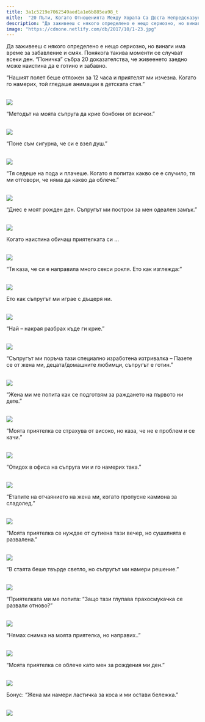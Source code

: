 ```yaml
---
title: 3a1c5219e7062549aed1a1e6b885ea98_t
mitle:  "20 Пъти, Когато Отношенията Между Хората Са Доста Непредсказуеми!"
description: "Да заживееш с някого определено е нещо сериозно, но винаги има време за забавление и смях. Понякога такива моменти се случват всеки ден. &qout;Поничка&qout; събра 20 доказателс"
image: "https://cdnone.netlify.com/db/2017/10/1-23.jpg"
---
```


 <p>Да заживееш с някого определено е нещо сериозно, но винаги има време за забавление и смях. Понякога такива моменти се случват всеки ден. “Поничка” събра 20 доказателства, че живеенето заедно може наистина да е готино и забавно.</p>      <p>“Нашият полет беше отложен за 12 часа и приятелят ми изчезна. Когато го намерих, той гледаше анимации в детската стая.”</p> <p> <br/><img src="https://cdnone.netlify.com/db/2017/10/1-23.jpg"/><br/></p> <p>“Методът на моята съпруга да крие бонбони от всички.”</p>      <p> <br/><img src="https://cdnone.netlify.com/db/2017/10/2-21.jpg"/><br/></p> <p>“Поне съм сигурна, че си е взел душ.”</p> <p> <br/><img src="https://cdnone.netlify.com/db/2017/10/3-23.jpg"/><br/></p> <p>“Тя седеше на пода и плачеше. Когато я попитах какво се е случило, тя ми отговори, че няма да какво да облече.”</p>      <p> <br/><img src="https://cdnone.netlify.com/db/2017/10/4-24.jpg"/><br/></p> <p>“Днес е моят рожден ден. Съпругът ми построи за мен одеален замък.”</p> <p> <br/><img src="https://cdnone.netlify.com/db/2017/10/5-20.jpg"/><br/></p> <p>Когато наистина обичаш приятелката си …</p> <p> <br/><img src="https://cdnone.netlify.com/db/2017/10/6-21.jpg"/><br/></p> <p>“Тя каза, че си е направила много секси рокля. Ето как изглежда:”</p>      <p> <br/><img src="https://cdnone.netlify.com/db/2017/10/7-21.jpg"/><br/></p> <p>Ето как съпругът ми играе с дъщеря ни.</p> <p> <br/><img src="https://cdnone.netlify.com/db/2017/10/8-22.jpg"/><br/></p> <p>“Най – накрая разбрах къде ги крие.”</p>      <p> <br/><img src="https://cdnone.netlify.com/db/2017/10/9-19.jpg"/><br/></p> <p>“Съпругът ми поръча тази специално изработена изтривалка – Пазете се от жена ми, децата/домашните любимци, съпругът е готин.”</p> <p> <br/><img src="https://cdnone.netlify.com/db/2017/10/10-21.jpg"/><br/></p> <p>“Жена ми ме попита как се подготвям за раждането на първото ни дете.”</p> <p> <br/><img src="https://cdnone.netlify.com/db/2017/10/11-17.jpg"/><br/></p> <p>“Моята приятелка се страхува от високо, но каза, че не е проблем и се качи.”</p> <p> <br/><img src="https://cdnone.netlify.com/db/2017/10/12-18.jpg"/><br/></p> <p>“Отидох в офиса на съпруга ми и го намерих така.”</p> <p> <br/><img src="https://cdnone.netlify.com/db/2017/10/13-16.jpg"/><br/></p> <p>“Етапите на отчаянието на жена ми, когато пропусне камиона за сладолед.”</p> <p> <br/><img src="https://cdnone.netlify.com/db/2017/10/14-26.jpg"/><br/></p> <p>“Моята приятелка се нуждае от сутиена тази вечер, но сушилнята е развалена.”</p> <p> <br/><img src="https://cdnone.netlify.com/db/2017/10/15-15.jpg"/><br/></p> <p>“В стаята беше твърде светло, но съпругът ми намери решение.”</p> <p> <br/><img src="https://cdnone.netlify.com/db/2017/10/16-14.jpg"/><br/></p> <p>“Приятелката ми ме попита: “Защо тази глупава прахосмукачка се развали отново?”</p> <p> <br/><img src="https://cdnone.netlify.com/db/2017/10/17-11.jpg"/><br/></p> <p>“Нямах снимка на моята приятелка, но направих..”</p> <p> <br/><img src="https://cdnone.netlify.com/db/2017/10/18-5.jpg"/><br/></p> <p>“Моята приятелка се облече като мен за рождения ми ден.”</p> <p> <br/><img src="https://cdnone.netlify.com/db/2017/10/19-5.jpg"/><br/></p> <p>Бонус: “Жена ми намери ластичка за коса и ми остави бележка.”</p> <p> <br/><img src="https://cdnone.netlify.com/db/2017/10/21-4.jpg"/><br/></p>       